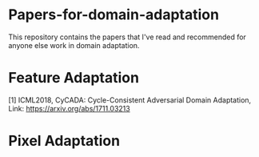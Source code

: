 # Papers-for-domain-adaptation
This repository contains the papers that I've read and recommended for anyone else work in domain adaptation.

# Feature Adaptation

[1] ICML2018, CyCADA: Cycle-Consistent Adversarial Domain Adaptation, Link: https://arxiv.org/abs/1711.03213

# Pixel Adaptation

